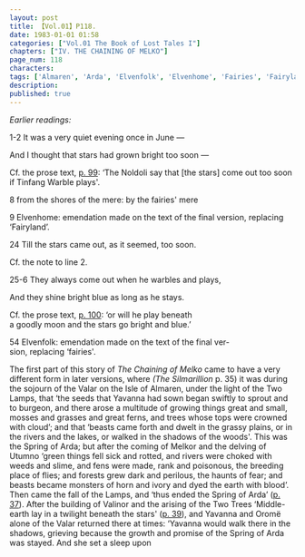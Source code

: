 ```yaml
---
layout: post
title: 【Vol.01】P118.
date: 1983-01-01 01:58
categories: ["Vol.01 The Book of Lost Tales I"]
chapters: ["IV. THE CHAINING OF MELKO"]
page_num: 118
characters: 
tags: ['Almaren', 'Arda', 'Elvenfolk', 'Elvenhome', 'Fairies', 'Fairyland', 'Lamps, The', 'Melkor', 'Middle-earth', 'Noldoli', 'Oromë']
description: 
published: true
---
```


<I>Earlier readings:</I>

1-2  It was a very quiet evening once in June —

And I thought that stars had grown bright too soon —

Cf. the prose text, [p. 99]({{site.baseurl}}/vol01-p99): ‘The Noldoli say that [the stars] come out too soon if Tinfang Warble plays'.

8 from the shores of the mere: by the fairies' mere

9 Elvenhome: emendation made on the text of the final version, replacing ‘Fairyland’.

24 Till the stars came out, as it seemed, too soon.

Cf. the note to line 2.

25-6 They always come out when he warbles and plays,

And they shine bright blue as long as he stays.

Cf. the prose text, [p. 100]({{site.baseurl}}/vol01-p100): ‘or will he play beneath<BR>a goodly moon and the stars go bright and blue.’

54 Elvenfolk: emendation made on the text of the final ver- <BR>sion, replacing ‘fairies'.

The first part of this story of <I>The Chaining of Melko</I> came to have a very different form in later versions, where <I>(The Silmarillion</I> p. 35) it was during the sojourn of the Valar on the Isle of Almaren, under the light of the Two Lamps, that ‘the seeds that Yavanna had sown began swiftly to sprout and to burgeon, and there arose a multitude of growing things great and small, mosses and grasses and great ferns, and trees whose tops were crowned with cloud’; and that ‘beasts came forth and dwelt in the grassy plains, or in the rivers and the lakes, or walked in the shadows of the woods'. This was the Spring of Arda; but after the coming of Melkor and the delving of Utumno ‘green things fell sick and rotted, and rivers were choked with weeds and slime, and fens were made, rank and poisonous, the breeding place of flies; and forests grew dark and perilous, the haunts of fear; and beasts became monsters of horn and ivory and dyed the earth with blood’. Then came the fall of the Lamps, and ‘thus ended the Spring of Arda’ ([p. 37]({{site.baseurl}}/vol01-p37)). After the building of Valinor and the arising of the Two Trees ‘Middle-earth lay in a twilight beneath the stars' ([p. 39]({{site.baseurl}}/vol01-p39)), and Yavanna and Oromë alone of the Valar returned there at times: ‘Yavanna would walk there in the shadows, grieving because the growth and promise of the Spring of Arda was stayed. And she set a sleep upon

